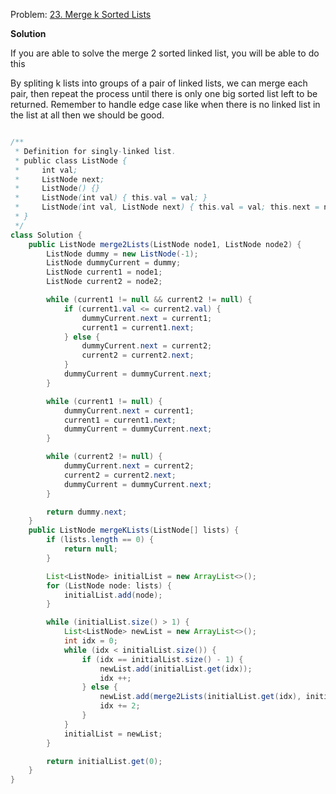 Problem: [23. Merge k Sorted Lists](https://leetcode.com/problems/merge-k-sorted-lists/description/)

<strong>Solution</strong>

If you are able to solve the merge 2 sorted linked list, you will be able to do this

By spliting k lists into groups of a pair of linked lists, we can merge each pair, then repeat the process until there is only one big sorted list left to be returned.
Remember to handle edge case like when there is no linked list in the list at all then we should be good.

```java

/**
 * Definition for singly-linked list.
 * public class ListNode {
 *     int val;
 *     ListNode next;
 *     ListNode() {}
 *     ListNode(int val) { this.val = val; }
 *     ListNode(int val, ListNode next) { this.val = val; this.next = next; }
 * }
 */
class Solution {
    public ListNode merge2Lists(ListNode node1, ListNode node2) {
        ListNode dummy = new ListNode(-1);
        ListNode dummyCurrent = dummy;
        ListNode current1 = node1;
        ListNode current2 = node2;

        while (current1 != null && current2 != null) {
            if (current1.val <= current2.val) {
                dummyCurrent.next = current1;
                current1 = current1.next;
            } else {
                dummyCurrent.next = current2;
                current2 = current2.next;
            }
            dummyCurrent = dummyCurrent.next;
        }

        while (current1 != null) {
            dummyCurrent.next = current1;
            current1 = current1.next;
            dummyCurrent = dummyCurrent.next;
        }

        while (current2 != null) {
            dummyCurrent.next = current2;
            current2 = current2.next;
            dummyCurrent = dummyCurrent.next;
        }

        return dummy.next;
    }
    public ListNode mergeKLists(ListNode[] lists) {
        if (lists.length == 0) {
            return null;
        }

        List<ListNode> initialList = new ArrayList<>();
        for (ListNode node: lists) {
            initialList.add(node);
        }

        while (initialList.size() > 1) {
            List<ListNode> newList = new ArrayList<>();
            int idx = 0;
            while (idx < initialList.size()) {
                if (idx == initialList.size() - 1) {
                    newList.add(initialList.get(idx));
                    idx ++;
                } else {
                    newList.add(merge2Lists(initialList.get(idx), initialList.get(idx + 1)));
                    idx += 2;
                }
            }
            initialList = newList;
        }

        return initialList.get(0);
    }
}
```
